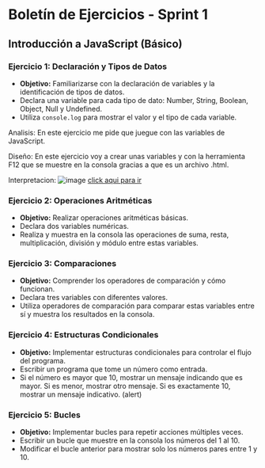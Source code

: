 # Boletín de Ejercicios - Sprint 1


## Introducción a JavaScript (Básico)
### Ejercicio 1: Declaración y Tipos de Datos

- **Objetivo:** Familiarizarse con la declaración de variables y la identificación de tipos de datos.
- Declara una variable para cada tipo de dato: Number, String, Boolean, Object, Null y Undefined.
- Utiliza `console.log` para mostrar el valor y el tipo de cada variable.

Analisis:
En este ejercicio me pide que juegue con las variables de JavaScript.

Diseño:
En este ejercicio voy a crear unas variables y con la herramienta F12 que se muestre en la consola gracias a que es un archivo .html.

Interpretacion: 
![image](https://github.com/Emi115/2deProgramacion/assets/127744256/9f7cdb44-6f2d-4ae2-b438-b619281ccf88)
[click aqui para ir ](ejercicio1.html)

 


### Ejercicio 2: Operaciones Aritméticas
- **Objetivo:** Realizar operaciones aritméticas básicas.
- Declara dos variables numéricas.
- Realiza y muestra en la consola las operaciones de suma, resta, multiplicación, división y módulo entre estas variables.

### Ejercicio 3: Comparaciones
- **Objetivo:** Comprender los operadores de comparación y cómo funcionan.
- Declara tres variables con diferentes valores.
- Utiliza operadores de comparación para comparar estas variables entre sí y muestra los resultados en la consola.

### Ejercicio 4: Estructuras Condicionales
- **Objetivo:** Implementar estructuras condicionales para controlar el flujo del programa.
- Escribir un programa que tome un número como entrada.
- Si el número es mayor que 10, mostrar un mensaje indicando que es mayor. Si es menor, mostrar otro mensaje. Si es exactamente 10, mostrar un mensaje indicativo. (alert)

### Ejercicio 5: Bucles
- **Objetivo:** Implementar bucles para repetir acciones múltiples veces.
- Escribir un bucle que muestre en la consola los números del 1 al 10.
- Modificar el bucle anterior para mostrar solo los números pares entre 1 y 10.
